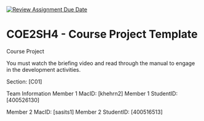 [![Review Assignment Due Date](https://classroom.github.com/assets/deadline-readme-button-22041afd0340ce965d47ae6ef1cefeee28c7c493a6346c4f15d667ab976d596c.svg)](https://classroom.github.com/a/mLqiHWLE)

# COE2SH4 - Course Project Template

Course Project

You must watch the briefing video and read through the manual to engage in the development activities.

Section: [C01]

Team Information
Member 1 MacID: [khehrn2]
Member 1 StudentID: [400526130]

Member 2 MacID: [sasits1]
Member 2 StudentID: [400516513]
